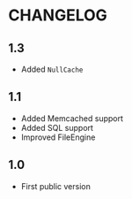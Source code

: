 CHANGELOG
=========

1.3
---

 * Added `NullCache`

1.1
---

 * Added Memcached support
 * Added SQL support
 * Improved FileEngine

1.0
---

 * First public version